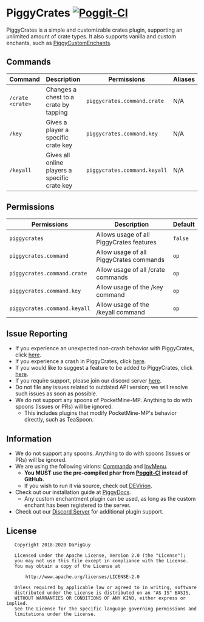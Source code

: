 # PiggyCrates [![Poggit-CI](https://poggit.pmmp.io/ci.badge/DaPigGuy/PiggyCrates/PiggyCrates/master)](https://poggit.pmmp.io/ci/DaPigGuy/PiggyCrates)

PiggyCrates is a simple and customizable crates plugin, supporting an unlimited amount of crate types. It also supports vanilla and custom enchants, such as [PiggyCustomEnchants](https://github.com/DaPigGuy/PiggyCustomEnchants/). 

## Commands
| Command | Description | Permissions | Aliases
| --- | --- | --- | --- |
| `/crate <crate>` | Changes a chest to a crate by tapping | `piggycrates.command.crate` | N/A |
| `/key` | Gives a player a specific crate key | `piggycrates.command.key` | N/A |
| `/keyall` | Gives all online players a specific crate key | `piggycrates.command.keyall` | N/A |

## Permissions
| Permissions | Description | Default |
| --- | --- | --- |
| `piggycrates` | Allows usage of all PiggyCrates features | `false` |
| `piggycrates.command` | Allow usage of all PiggyCrates commands | `op` |
| `piggycrates.command.crate` | Allow usage of all /crate commands | `op` |
| `piggycrates.command.key` | Allow usage of the /key command | `op` |
| `piggycrates.command.keyall` | Allow usage of the /keyall command | `op` |

## Issue Reporting
* If you experience an unexpected non-crash behavior with PiggyCrates, click [here](https://github.com/DaPigGuy/PiggyCrates/issues/new?assignees=DaPigGuy&labels=bug&template=bug_report.md&title=).
* If you experience a crash in PiggyCrates, click [here](https://github.com/DaPigGuy/PiggyCrates/issues/new?assignees=DaPigGuy&labels=bug&template=crash.md&title=).
* If you would like to suggest a feature to be added to PiggyCrates, click [here](https://github.com/DaPigGuy/PiggyCrates/issues/new?assignees=DaPigGuy&labels=suggestion&template=suggestion.md&title=).
* If you require support, please join our discord server [here](https://discord.gg/qmnDsSD).
* Do not file any issues related to outdated API version; we will resolve such issues as soon as possible.
* We do not support any spoons of PocketMine-MP. Anything to do with spoons (Issues or PRs) will be ignored.
  * This includes plugins that modify PocketMine-MP's behavior directly, such as TeaSpoon.

## Information
* We do not support any spoons. Anything to do with spoons (Issues or PRs) will be ignored.
* We are using the following virions: [Commando](https://github.com/CortexPE/Commando) and [InvMenu](https://github.com/Muqsit/InvMenu).
    * **You MUST use the pre-compiled phar from [Poggit-CI](https://poggit.pmmp.io/ci/DaPigGuy/PiggyCrates/~) instead of GitHub.**
    * If you wish to run it via source, check out [DEVirion](https://github.com/poggit/devirion).
* Check out our installation guide at [PiggyDocs](https://piggydocs.aericio.net/PiggyCrates.html).
  * Any custom enchantment plugin can be used, as long as the custom enchant has been registered to the server.
* Check out our [Discord Server](https://discord.gg/qmnDsSD) for additional plugin support.

## License
```
   Copyright 2018-2020 DaPigGuy

   Licensed under the Apache License, Version 2.0 (the "License");
   you may not use this file except in compliance with the License.
   You may obtain a copy of the License at

       http://www.apache.org/licenses/LICENSE-2.0

   Unless required by applicable law or agreed to in writing, software
   distributed under the License is distributed on an "AS IS" BASIS,
   WITHOUT WARRANTIES OR CONDITIONS OF ANY KIND, either express or implied.
   See the License for the specific language governing permissions and
   limitations under the License.

```